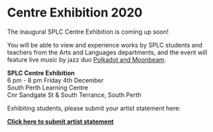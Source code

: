 # Centre Exhibition 2020

The inaugural SPLC Centre Exhibition is coming up soon!

You will be able to view and experience works by SPLC students and teachers from the Arts and Languages departments, and the event will feature live music by jazz duo [Polkadot and Moonbeam](http://polkadotandmoonbeam.com.au).

**SPLC Centre Exhibition**  
6 pm - 8 pm Friday 4th December  
South Perth Learning Centre  
Cnr Sandgate St & South Terrance, South Perth

Exhibiting students, please submit your artist statement here:

**[Click here to submit artist statement](https://docs.google.com/forms/d/e/1FAIpQLSc3zWrGxpJrQuvi_T9NEmM1k1lB_ygEPUYuHCIt-prxu0vwfg/viewform)**
